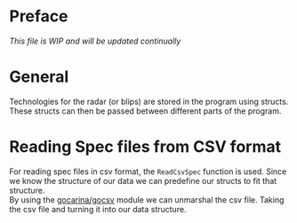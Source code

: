 # Preface
*This file is WIP and will be updated continually*

# General
Technologies for the radar (or blips) are stored in the program using structs. These structs can then be passed between different parts of the program.

# Reading Spec files from CSV format
For reading spec files in csv format, the `ReadCsvSpec` function is used. Since we know the structure of our data we can predefine our structs to fit that structure.  
By using the [gocarina/gocsv](https://github.com/gocarina/gocsv) module we can  unmarshal the csv file. Taking the csv file and turning it into our data structure.
